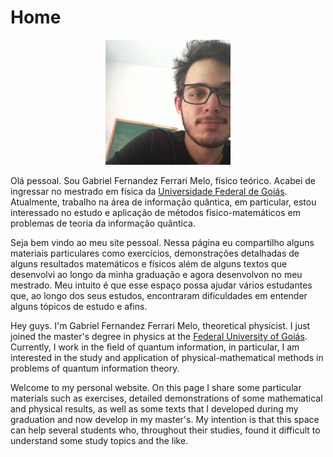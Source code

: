 # Home

<div align="center">
  <img src="/95067735.png" alt="Gabriel's profile picture" width="200" height="200">
</div>

Olá pessoal. Sou Gabriel Fernandez Ferrari Melo, físico teórico. Acabei de ingressar no mestrado em física da [Universidade Federal de Goiás](https://posgraduacao.if.ufg.br/). Atualmente, trabalho na área de informação quântica, em particular, estou interessado no estudo e aplicação de métodos físico-matemáticos em problemas de teoria da informação quântica.

Seja bem vindo ao meu site pessoal. Nessa página eu compartilho alguns materiais particulares como exercícios, demonstrações detalhadas de alguns resultados matemáticos e físicos além de alguns textos que desenvolvi ao longo da minha graduação e agora desenvolvon no meu mestrado. Meu intuito é que esse espaço possa ajudar vários estudantes que, ao longo dos seus estudos, encontraram dificuldades em entender alguns tópicos de estudo e afins.

Hey guys. I'm Gabriel Fernandez Ferrari Melo, theoretical physicist. I just joined the master's degree in physics at the [Federal University of Goiás](https://posgraduacao.if.ufg.br/). Currently, I work in the field of quantum information, in particular, I am interested in the study and application of physical-mathematical methods in problems of quantum information theory.

Welcome to my personal website. On this page I share some particular materials such as exercises, detailed demonstrations of some mathematical and physical results, as well as some texts that I developed during my graduation and now develop in my master's. My intention is that this space can help several students who, throughout their studies, found it difficult to understand some study topics and the like.



